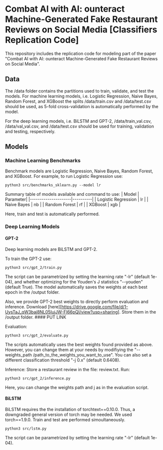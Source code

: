 # Combat AI with AI: ounteract Machine-Generated Fake Restaurant Reviews on Social Media [Classifiers Replication Code]

This repository includes the replication code for modeling part of the paper "Combat AI with AI: ounteract Machine-Generated Fake Restaurant Reviews on Social Media".

## Data
The /data folder contains the partitions used to train, validate, and test the models.
For machine learning models, i.e. Logistic Regression, Naive Bayes, Random Forest, and XGBoost the splits /data/train.csv and /data/test.csv should be used, as 5-fold cross-validation is automatically performed by the model. 

For the deep learning models, i.e. BiLSTM and GPT-2, /data/train_val.csv, /data/val_val.csv, and /data/test.csv should be used for training, validation and testing, respectively. 

## Models

### Machine Learning Benchmarks 
Benchmark models are Logistic Regression, Naive Bayes, Random Forest, and XGBoost. For example, to run Logistic Regression use:
```
python3 src/benchmarks_sklearn.py --model lr
```
Summary table of models available and command to use:
| Model               | Parameter|
|---------------------|----------|
| Logistic Regression | lr       |
| Naive Bayes         | nb      |
| Random Forest       | rf      |
| XGBoost             | xgb     |

Here, train and test is automatically performed. 

### Deep Learning Models
#### GPT-2
Deep learning models are BiLSTM and GPT-2. 

To train the GPT-2 use:
```
python3 src/gpt_2/train.py 
```
The script can be parametrized by setting the learning rate "-lr" (default 1e-04), and whether optimizing for the Youden's J statistics "--youden" (default True).
The model automatically saves the weights at each best epoch in the /output folder. 

Also, we provide GPT-2 best weights to directly perform evaluation and inference. Download [here][https://drive.google.com/file/d/1-UysTaJ_qW3baj8NL05IujJW-FI66pQI/view?usp=sharing]. Store them in the /output folder.  #### PUT LINK 

Evaluation:
```
python3 src/gpt_2/evaluate.py
```
The scripts automatically uses the best weights found provided as above. However, you can change them at your needs by modifiying the "--weights_path /path_to_the_weights_you_want_to_use". You can also set a different classification threshold "-j 0.x" (default 0.6408).

Inference:
Store a restaurant review in the file: review.txt. Run: 
```
python3 src/gpt_2/inference.py
```
Here, you can change the weights path and j as in the evaluation script. 


#### BiLSTM
BiLSTM requires the the installation of torchtext==0.10.0. Thus, a downgraded general version of torch may be needed. We used torch==1.9.0. Train and test are performed simoultaneously. 

```
python3 src/lstm.py
```
The script can be parametrized by setting the learning rate "-lr" (default 1e-04).